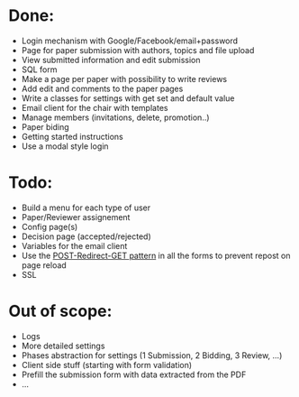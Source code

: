 Done:
=====

- Login mechanism with Google/Facebook/email+password
- Page for paper submission with authors, topics and file upload
- View submitted information and edit submission
- SQL form
- Make a page per paper with possibility to write reviews
- Add edit and comments to the paper pages
- Write a classes for settings with get set and default value
- Email client for the chair with templates
- Manage members (invitations, delete, promotion..)
- Paper biding
- Getting started instructions
- Use a modal style login

Todo:
=====

- Build a menu for each type of user 
- Paper/Reviewer assignement
- Config page(s)
- Decision page (accepted/rejected)
- Variables for the email client
- Use the [POST-Redirect-GET pattern][1] in all the forms to prevent repost on
  page reload
- SSL

Out of scope:
=============

- Logs
- More detailed settings
- Phases abstraction for settings (1 Submission, 2 Bidding, 3 Review, ...)
- Client side stuff (starting with form validation)
- Prefill the submission form with data extracted from the PDF
- ...

[1]: http://www.theserverside.com/news/1365146/Redirect-After-Post
